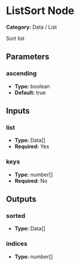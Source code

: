 
# ListSort Node

**Category:** Data / List

Sort list

## Parameters


### ascending
- **Type:** boolean
- **Default:** true





## Inputs


### list
- **Type:** Data[]
- **Required:** Yes



### keys
- **Type:** number[]
- **Required:** No



## Outputs


### sorted
- **Type:** Data[]



### indices
- **Type:** number[]




